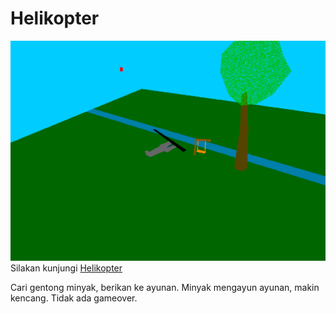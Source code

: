 # Helikopter  

![tampilan gambar](image/tampil.png)  
Silakan kunjungi [Helikopter](https://angkasamuhammad.github.io/Helikopter/Helikopter.html)  
  
Cari gentong minyak, berikan ke ayunan.
Minyak mengayun ayunan, makin kencang.
Tidak ada gameover.
